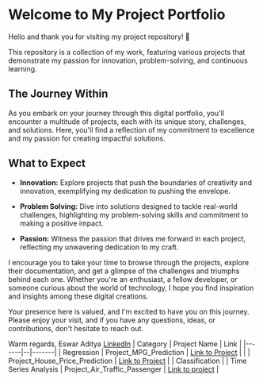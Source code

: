 # Welcome to My Project Portfolio
Hello and thank you for visiting my project repository! 🌟

This repository is a collection of my work, featuring various projects that demonstrate my passion for innovation, problem-solving, and continuous learning.

## The Journey Within
As you embark on your journey through this digital portfolio, you'll encounter a multitude of projects, each with its unique story, challenges, and solutions. Here, you'll find a reflection of my commitment to excellence and my passion for creating impactful solutions.

## What to Expect
- **Innovation:** Explore projects that push the boundaries of creativity and innovation, exemplifying my dedication to pushing the envelope.

- **Problem Solving:** Dive into solutions designed to tackle real-world challenges, highlighting my problem-solving skills and commitment to making a positive impact.

- **Passion:** Witness the passion that drives me forward in each project, reflecting my unwavering dedication to my craft.

I encourage you to take your time to browse through the projects, explore their documentation, and get a glimpse of the challenges and triumphs behind each one. Whether you're an enthusiast, a fellow developer, or someone curious about the world of technology, I hope you find inspiration and insights among these digital creations.

Your presence here is valued, and I'm excited to have you on this journey. Please enjoy your visit, and if you have any questions, ideas, or contributions, don't hesitate to reach out.

Warm regards,
Eswar Aditya [LinkedIn](https://www.linkedin.com/in/eswar-aditya-912263211)
| Category | Project Name | Link |
|-------|--|-------|
| Regression     | Project_MPG_Prediction | [Link to Project](https://github.com/EswarAditya5/Project_MPG_Prediction) |
|                | Project_House_Price_Prediction     | [Link to Project](https://github.com/EswarAditya5/Project_House_Price_Prediction) |
| Classification |
| Time Series Analysis | Project_Air_Traffic_Passenger | [Link to project](https://github.com/EswarAditya5/Project_Air_Traffic_Passengers_Time_Series) |

<!--
[Kaggle](https://www.kaggle.com/fiq423ubf)
| Category | Project Name | Link |
|-------|--|-------|
| Regression     | Project1_MPG_Prediction             | [Link to Project](https://github.com/Makorg123/Project1_MPG_Prediction) |
|                | Project2_House_Price_Prediction     | [Link to Project](https://github.com/Makorg123/Project2_House_Price_Prediction) |
| Classification | Project3_Loan_Prediction_Classifier | [Link to Project](https://github.com/Makorg123/Project3_Loan_Prediction_Classifier) |
|                | Project4_Financial_Classification   | [Link to Project](https://github.com/Makorg123/Project4_Financial_Classification) |
| Time Series Analysis | Project5_Chicago_Taxi_Trip   | [Link to Project](https://github.com/Makorg123/Project5_Chicago_Taxi_Trips_Time_Series) |
|                | Project6_San Fransisco_Air_Traffic_Passenger |[Link to Project](https://github.com/Makorg123/Project6_Air_Traffic_Passengers_Time_Series/tree/main)|
| Natural Language Processing | Project7_NLP_Tweet_Mining | [Link to Project](https://github.com/Makorg123/Project7_NLP_Tweet_Mining) |
|                | Project8_IMDB_Movies_Reviews_Clustering | [Link to Project](https://github.com/Makorg123/Project8_IMDB_Movies_Reviews_Clustering)|
|                | Project9_Medicare_with_NLP           | [Link to Project](https://github.com/Makorg123/Project9_Medicare_with_NLP) |
| Deep Learning  | Project10_MNIST_Digit_Classification | [Link to Project](https://github.com/Makorg123/Project10_MNIST_Digit_Classification)|
|                | Project11_Dog_Vs_Cat_Classification  | [Link to Project](https://github.com/Makorg123/Project11_Dog_Vs_Cat_Classification)|
-->

